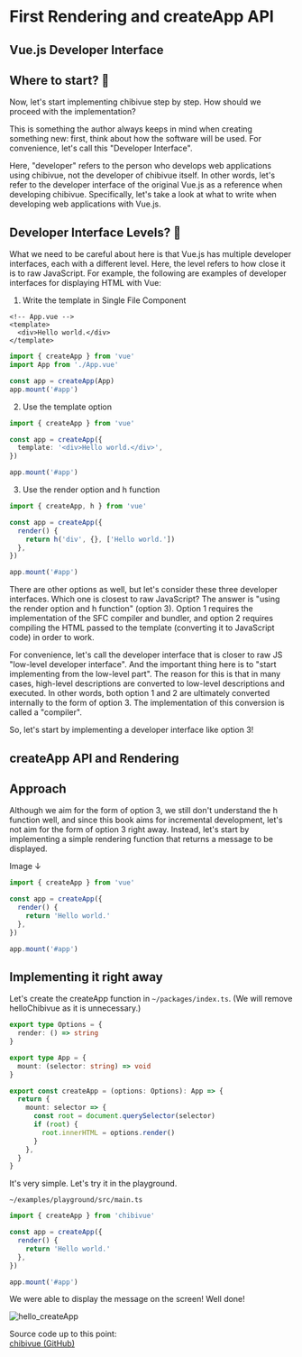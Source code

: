 # First Rendering and createApp API

## Vue.js Developer Interface

## Where to start? 🤔

Now, let's start implementing chibivue step by step. How should we proceed with the implementation?

This is something the author always keeps in mind when creating something new: first, think about how the software will be used. For convenience, let's call this "Developer Interface".

Here, "developer" refers to the person who develops web applications using chibivue, not the developer of chibivue itself. In other words, let's refer to the developer interface of the original Vue.js as a reference when developing chibivue. Specifically, let's take a look at what to write when developing web applications with Vue.js.

## Developer Interface Levels? 🤔

What we need to be careful about here is that Vue.js has multiple developer interfaces, each with a different level. Here, the level refers to how close it is to raw JavaScript. For example, the following are examples of developer interfaces for displaying HTML with Vue:

1. Write the template in Single File Component

```vue
<!-- App.vue -->
<template>
  <div>Hello world.</div>
</template>
```

```ts
import { createApp } from 'vue'
import App from './App.vue'

const app = createApp(App)
app.mount('#app')
```

2. Use the template option

```ts
import { createApp } from 'vue'

const app = createApp({
  template: '<div>Hello world.</div>',
})

app.mount('#app')
```

3. Use the render option and h function

```ts
import { createApp, h } from 'vue'

const app = createApp({
  render() {
    return h('div', {}, ['Hello world.'])
  },
})

app.mount('#app')
```

There are other options as well, but let's consider these three developer interfaces. Which one is closest to raw JavaScript? The answer is "using the render option and h function" (option 3). Option 1 requires the implementation of the SFC compiler and bundler, and option 2 requires compiling the HTML passed to the template (converting it to JavaScript code) in order to work.

For convenience, let's call the developer interface that is closer to raw JS "low-level developer interface". And the important thing here is to "start implementing from the low-level part". The reason for this is that in many cases, high-level descriptions are converted to low-level descriptions and executed. In other words, both option 1 and 2 are ultimately converted internally to the form of option 3. The implementation of this conversion is called a "compiler".

So, let's start by implementing a developer interface like option 3!

## createApp API and Rendering

## Approach

Although we aim for the form of option 3, we still don't understand the h function well, and since this book aims for incremental development, let's not aim for the form of option 3 right away. Instead, let's start by implementing a simple rendering function that returns a message to be displayed.

Image ↓

```ts
import { createApp } from 'vue'

const app = createApp({
  render() {
    return 'Hello world.'
  },
})

app.mount('#app')
```

## Implementing it right away

Let's create the createApp function in `~/packages/index.ts`. (We will remove helloChibivue as it is unnecessary.)

```ts
export type Options = {
  render: () => string
}

export type App = {
  mount: (selector: string) => void
}

export const createApp = (options: Options): App => {
  return {
    mount: selector => {
      const root = document.querySelector(selector)
      if (root) {
        root.innerHTML = options.render()
      }
    },
  }
}
```

It's very simple. Let's try it in the playground.

`~/examples/playground/src/main.ts`

```ts
import { createApp } from 'chibivue'

const app = createApp({
  render() {
    return 'Hello world.'
  },
})

app.mount('#app')
```

We were able to display the message on the screen! Well done!

![hello_createApp](https://raw.githubusercontent.com/chibivue-land/chibivue/main/book/images/hello_createApp.png)

Source code up to this point:  
[chibivue (GitHub)](https://github.com/chibivue-land/chibivue/tree/main/book/impls/10_minimum_example/010_create_app)
